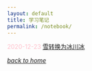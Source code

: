 ```yaml
---
layout: default
title: 学习笔记
permalink: /notebook/
---
```


<font color = pink> 2020-12-23  </font>
[雪转换为冰川冰](/notebook/passages/snow_to_glacier) 

[*back to home*](https://fiiish-yu.github.io/)